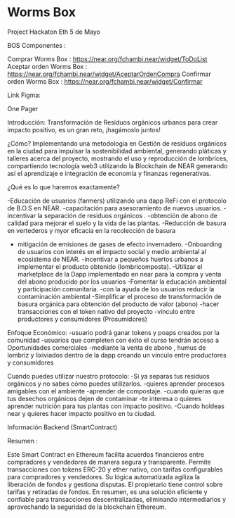 # Worms Box
Project Hackaton Eth 5 de Mayo 

BOS Componentes : 

Comprar Worms Box : https://near.org/fchambi.near/widget/ToDoList
Aceptar orden Worms Box : https://near.org/fchambi.near/widget/AceptarOrdenCompra
Confirmar orden Worms Box : https://near.org/fchambi.near/widget/Confirmar


Link Figma: 

One Pager

Introducción:
Transformación de Residuos orgánicos urbanos para crear impacto positivo, es un gran reto, ¡hagámoslo juntos!

¿Cómo?
Implementando una metodología en Gestión de residuos orgánicos en la ciudad para impulsar la sostenibilidad ambiental, generando pláticas y talleres acerca del proyecto, mostrando el uso y reproducción de lombrices, compartiendo tecnología web3 utilizando la Blockchain de NEAR generando así el aprendizaje e integración de economía y finanzas regenerativas.

¿Qué es lo que haremos exactamente?

-Educación de usuarios (farmers) utilizando una dapp  ReFi con el protocolo de B.O.S en NEAR.
-capacitación para asesoramiento de nuevos usuarios.
-incentivar la separación de residuos orgánicos .
-obtención de abono de calidad para mejorar el suelo y la vida de las plantas.
-Reducción de basura en vertederos y myor eficacia en la recolección de basura 
- mitigación de emisiones de gases de efecto invernadero.
-Onboarding de usuarios con interés en el impacto social y medio ambiental al ecosistema de NEAR.
-incentivar a pequeños huertos urbanos a implementar el producto obtenido (lombricomposta).
-Utilizar el marketplace de la Dapp implementado en near para la compra y venta del abono producido por los usuarios 
-Fomentar  la educación ambiental y participación comunitaria.
-con la ayuda de los usuarios reducir la contaminación ambiental
-Simplificar el proceso de transformación de basura orgánica para obtención del producto de valor (abono)
-hacer transacciones con el token nativo del proyecto 
-vínculo entre productores y consumidores (Prosumidores)


Enfoque Económico:
-usuario podrá ganar tokens y poaps creados por la comunidad 
-usuarios que completen con éxito el curso tendrán acceso a  Oportunidades comerciales -mediante la venta de abono , humus de lombriz y lixiviados dentro de la dapp creando un vínculo entre productores y consumidores 

Cuando puedes utilizar nuestro protocolo:
-Si ya separas tus residuos orgánicos y no sabes cómo puedes utilizarlos.
-quieres aprender procesos amigables con el ambiente 
-aprender de compostaje.
-cuando quieras que tus desechos orgánicos dejen de contaminar 
-te interesa o quieres aprender nutrición para tus plantas con impacto positivo.
-Cuando holdeas near  y quieres hacer impacto positivo en tu ciudad.


Información Backend  (SmartContract)

Resumen : 

Este Smart Contract en Ethereum facilita acuerdos financieros entre compradores y vendedores de manera segura y transparente. Permite transacciones con tokens ERC-20 y ether nativo, con tarifas configurables para compradores y vendedores. Su lógica automatizada agiliza la liberación de fondos y gestiona disputas. El propietario tiene control sobre tarifas y retiradas de fondos. En resumen, es una solución eficiente y confiable para transacciones descentralizadas, eliminando intermediarios y aprovechando la seguridad de la blockchain Ethereum.



